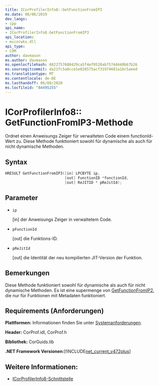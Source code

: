 ```yaml
---
title: ICorProfilerInfo8::GetFunctionFromIP3
ms.date: 08/06/2019
dev_langs:
- cpp
api_name:
- ICorProfilerInfo8.GetFunctionFromIP3
api_location:
- mscorwks.dll
api_type:
- COM
author: davmason
ms.author: davmason
ms.openlocfilehash: 6822757608429ca5f4ef9520ab7574d440b67b26
ms.sourcegitcommit: da21fc5a8cce1e028575acf31974681a1bc5aeed
ms.translationtype: MT
ms.contentlocale: de-DE
ms.lasthandoff: 06/08/2020
ms.locfileid: "84495255"
---
```

# <a name="icorprofilerinfo8getfunctionfromip3-method"></a>ICorProfilerInfo8:: GetFunctionFromIP3-Methode

Ordnet einen Anweisungs Zeiger für verwalteten Code einem functionId-Wert zu. Diese Methode funktioniert sowohl für dynamische als auch für nicht dynamische Methoden.

## <a name="syntax"></a>Syntax

```cpp
HRESULT GetFunctionFromIP3([in] LPCBYTE ip,
                           [out] FunctionID *functionId,
                           [out] ReJITID * pReJitId);
```

## <a name="parameters"></a>Parameter

- `ip`

  \[in] der Anweisungs Zeiger in verwaltetem Code.

- `pFunctionId`

  \[out] die Funktions-ID.

- `pReJitId`

  \[out] die Identität der neu kompilierten JIT-Version der Funktion.

## <a name="remarks"></a>Bemerkungen

Diese Methode funktioniert sowohl für dynamische als auch für nicht dynamische Methoden. Es ist eine supermenge von [GetFunctionFromIP2](icorprofilerinfo4-getfunctionfromip2-method.md), die nur für Funktionen mit Metadaten funktioniert.

## <a name="requirements"></a>Requirements (Anforderungen)

**Plattformen:** Informationen finden Sie unter [Systemanforderungen](../../get-started/system-requirements.md).

**Header:** CorProf.idl, CorProf.h

**Bibliothek:** CorGuids.lib

**.NET Framework Versionen:**[!INCLUDE[net_current_v472plus](../../../../includes/net-current-v472plus.md)]

## <a name="see-also"></a>Weitere Informationen:

- [ICorProfilerInfo8-Schnittstelle](icorprofilerinfo8-interface.md)
